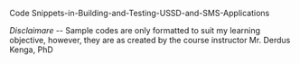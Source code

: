 Code Snippets-in-Building-and-Testing-USSD-and-SMS-Applications

*Disclaimare* --
Sample codes are only formatted to suit my learning objective, however, they are as created by the course instructor Mr. Derdus Kenga, PhD
